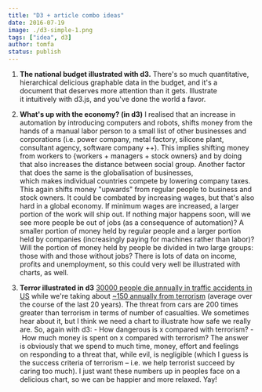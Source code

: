 ```yaml
---
title: "D3 + article combo ideas"
date: 2016-07-19
image: ./d3-simple-1.png
tags: ["idea", d3]
author: tomfa
status: publish
---
```


1.  **The national budget illustrated with d3.** There's so much quantitative, hierarchical delicious graphable data in the budget, and it's a document that deserves more attention than it gets. Illustrate it intuitively with d3.js, and you've done the world a favor.

2.  **What's up with the economy? (in d3)** I realised that an increase in automation by introducing computers and robots, shifts money from the hands of a manual labor person to a small list of other businesses and corporations (i.e. power company, metal factory, silicone plant, consultant agency, software company ++). This implies shifting money from workers to {workers + managers + stock owners} and by doing that also increases the distance between social group. Another factor that does the same is the globalisation of businesses, which makes individual countries compete by lowering company taxes. This again shifts money "upwards" from regular people to business and stock owners. It could be combated by increasing wages, but that's also hard in a global economy. If minimum wages are increased, a larger portion of the work will ship out. If nothing major happens soon, will we see more people be out of jobs (as a consequence of automation)? A smaller portion of money held by regular people and a larger portion held by companies (increasingly paying for machines rather than labor)? Will the portion of money held by people be divided in two large groups: those with and those without jobs? There is lots of data on income, profits and unemployment, so this could very well be illustrated with charts, as well.

3.  **Terror illustrated in d3** [30000 people die annually in traffic accidents in US](https://en.wikipedia.org/wiki/List_of_motor_vehicle_deaths_in_U.S._by_year) while we're taking about [~150 annually from terrorism](https://www.start.umd.edu/pubs/START_AmericanTerrorismDeaths_FactSheet_Oct2015.pdf) (average over the course of the last 20 years). The threat from cars are 200 times greater than terrorism in terms of number of casualties. We sometimes hear about it, but I think we need a chart to illustrate how safe we really are. So, again with d3: - How dangerous is x compared with terrorism? - How much money is spent on x compared with terrorism? The answer is obviously that we spend to much time, money, effort and feelings on responding to a threat that, while evil, is negligible (which I guess is the success criteria of terrorism – i.e. we help terrorist succeed by caring too much). I just want these numbers up in peoples face on a delicious chart, so we can be happier and more relaxed. Yay!
